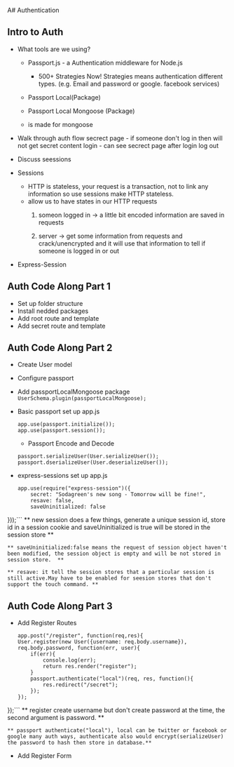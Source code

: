 A# Authentication

## Intro to Auth

* What tools are we using?
	* Passport.js - a Authentication middleware for Node.js
		* 500+ Strategies Now! Strategies means authentication different types. (e.g. Email and password or google. facebook services)
	* Passport Local(Package)
	 
	* Passport Local Mongoose (Package)
	 * is made for mongoose


	
* Walk through auth flow
secrect page - if someone don't log in then will not get secret content
login - can see secrect page after login
log out 

* Discuss seessions
 * Sessions
	* HTTP is stateless, your request is a transaction, not to link any information so use sessions make HTTP stateless.
	* allow us to have states in our HTTP requests
		1. someon logged in -> a little bit encoded information are saved in requests
		
		2. server -> get some information from requests and crack/unencrypted and it will use that information to tell if someone is logged in or out
	
	
 * Express-Session
 
## Auth Code Along Part 1 
* Set up folder structure
* Install nedded packages
* Add root route and template 
* Add secret route and template

## Auth Code Along Part 2 
* Create User model
* Configure passport
 * Add passportLocalMongoose package
	```UserSchema.plugin(passportLocalMongoose);```
 * Basic passport set up
 	app.js
	```
	app.use(passport.initialize());
	app.use(passport.session());
	```
	* Passport Encode and Decode
	
	```
	passport.serializeUser(User.serializeUser());
	passport.dserializeUser(User.deserializeUser());
	```
 * express-sessions set up app.js
 
	```
	app.use(require("express-session")({
		secret: "Sodagreen's new song - Tomorrow will be fine!",
		resave: false,
		saveUninitialized: false
}));```
	** new session does a few things, generate a unique session id, store id in a session cookie and saveUninitialized is true will be stored in the session store **
	
	** saveUninitialized:false means the request of session object haven't been modified, the session object is empty and will be not stored in session store.  **
	
	** resave: it tell the session stores that a particular session is still active.May have to be enabled for seesion stores that don't support the touch command. **

## Auth Code Along Part 3
* Add Register Routes
	```
	app.post("/register", function(req,res){
	User.register(new User({username: req.body.username}), req.body.password, function(err, user){
		if(err){
			console.log(err);
			return res.render("register");
		} 
		passport.authenticate("local")(req, res, function(){
			res.redirect("/secret");
		});
	});
});```
	** register create username but don't create password at the time, the second argument is password. **
	
	** passport authenticate("local"), local can be twitter or facebook or google many auth ways, authenticate also would encrypt(serializeUser) the password to hash then store in database.**
* Add Register Form